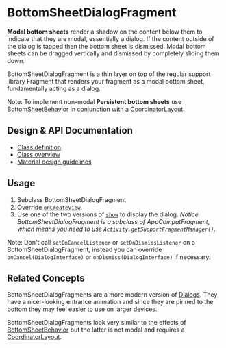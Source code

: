 <!--docs:
title: "Modal Bottom Sheets"
layout: detail
section: components
excerpt: "BottomSheetDialogFragment makes it easy to implement modal bottom sheets, dialogs that render a shadow on the content below them to indicate that they are modal.
iconId: bottom_sheet
path: /catalog/bottom-sheet-dialog-fragment/
-->

# BottomSheetDialogFragment

**Modal bottom sheets** render a shadow on the content below them to indicate
that they are modal, essentially a dialog. If the content outside of the dialog
is tapped then the bottom sheet is dismissed. Modal bottom sheets can be dragged
vertically and dismissed by completely sliding them down.

BottomSheetDialogFragment is a thin layer on top of the regular support library
Fragment that renders your fragment as a modal bottom sheet, fundamentally
acting as a dialog.

Note: To implement non-modal **Persistent bottom sheets** use
[BottomSheetBehavior](/material-components/material-components-android/blob/master/docs/components/BottomSheetBehavior.md)
in conjunction with a
[CoordinatorLayout](/material-components/material-components-android/blob/master/docs/components/CoordinatorLayout.md).

## Design & API Documentation

-   [Class definition](https://github.com/material-components/material-components-android/tree/master/lib/src/android/support/design/widget/BottomSheetDialogFragment.java)
    <!--{: .icon-list-item.icon-list-item--spec }-->
    <!-- Styles for list items requiring icons instead of standard bullets. -->
-   [Class overview](https://developer.android.com/reference/android/support/design/widget/BottomSheetDialogFragment.html)
    <!--{: .icon-list-item.icon-list-item--spec }-->
-   [Material design guidelines](https://material.io/guidelines/components/bottom-sheets.html#bottom-sheets-modal-bottom-sheets)
    <!--{: .icon-list-item.icon-list-item--spec }-->
<!--{: .icon-list }--> <!-- Style for a list that requires icons instead of standard bullets. -->

## Usage

1.  Subclass BottomSheetDialogFragment
2.  Override
    [`onCreateView`](https://developer.android.com/reference/android/app/Fragment.html#onCreateView\(android.view.LayoutInflater,%20android.view.ViewGroup,%20android.os.Bundle\)).
3.  Use one of the two versions of
    [`show`](https://developer.android.com/reference/android/support/v4/app/DialogFragment.html#show\(android.support.v4.app.FragmentManager,%20java.lang.String\))
    to display the dialog. *Notice BottomSheetDialogFragment is a subclass of
    AppCompatFragment, which means you need to use
    `Activity.getSupportFragmentManager()`.*

Note: Don't call `setOnCancelListener` or `setOnDismissListener` on a
BottomSheetDialogFragment, instead you can override `onCancel(DialogInterface)`
or `onDismiss(DialogInterface)` if necessary.

## Related Concepts

BottomSheetDialogFragments are a more modern version of
[Dialogs](https://developer.android.com/guide/topics/ui/dialogs.html). They have
a nicer-looking entrance animation and since they are pinned to the bottom they
may feel easier to use on larger devices.

BottomSheetDialogFragments look very similar to the effects of
[BottomSheetBehavior](/material-components/material-components-android/blob/master/docs/components/BottomSheetBehavior.md)
but the latter is not modal and requires a
[CoordinatorLayout](/material-components/material-components-android/blob/master/docs/components/CoordinatorLayout.md).

